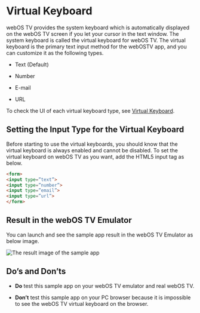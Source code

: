 # Virtual Keyboard

webOS TV provides the system keyboard which is automatically displayed on the webOS TV screen if you let your cursor in the text window. The system keyboard is called the virtual keyboard for webOS TV. The virtual keyboard is the primary text input method for the webOSTV app, and you can customize it as the following types.

- Text (Default)

- Number

- E-mail

- URL

To check the UI of each virtual keyboard type, see [Virtual Keyboard](https://webostv.developer.lge.com/design/webos-tv-system-ui/virtual-keyboard).

## Setting the Input Type for the Virtual Keyboard

Before starting to use the virtual keyboards, you should know that the virtual keyboard is always enabled and cannot be disabled. To set the virtual keyboard on webOS TV as you want, add the HTML5 input tag as below.

```html
<form>
<input type=”text”>
<input type=”number”>
<input type=”email”>
<input type=”url”>
</form>
```

## Result in the webOS TV Emulator

You can launch and see the sample app result in the webOS TV Emulator as below image.

![The result image of the sample app](https://webostv.developer.lge.com/download_file/view_inline/2125/)

## Do’s and Don’ts

- **Do** test this sample app on your webOS TV emulator and real webOS TV.

- **Don’t** test this sample app on your PC browser because it is impossible to see the webOS TV virtual keyboard on the browser.
